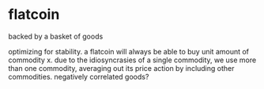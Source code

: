# flatcoin

backed by a basket of goods

optimizing for stability. a flatcoin will always be able to buy unit amount of commodity x. due to the idiosyncrasies of a single commodity, we use more than one commodity, averaging out its price action by including other commodities. negatively correlated goods? 
